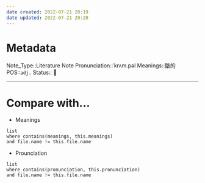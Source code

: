 ```yaml
---
date created: 2022-07-21 20:19
date updated: 2022-07-21 20:20
---
```


# Metadata

Note_Type::Literature Note
Pronunciation::ˈkrʌm.pəl
Meanings::皺的
POS::`adj.`
Status:: 👶

---

# Compare with...

- Meanings

```dataview
list
where contains(meanings, this.meanings)
and file.name != this.file.name
```

- Prounciation

```dataview
list
where contains(pronunciation, this.pronunciation)
and file.name != this.file.name
```
